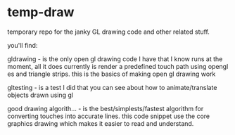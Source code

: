 # temp-draw
temporary repo for the janky GL drawing code and other related stuff.

you'll find:

gldrawing - is the only open gl drawing code I have that I know runs at the moment, 
all it does currently is render a predefined touch path using opengl es and triangle 
strips. this is the basics of making open gl drawing work

gltesting - is a test I did that you can see about how to animate/translate objects
drawn using gl

good drawing algorith... - is the best/simplests/fastest algorithm for converting 
touches into accurate lines. this code snippet use the core graphics drawing which makes
it easier to read and understand.

